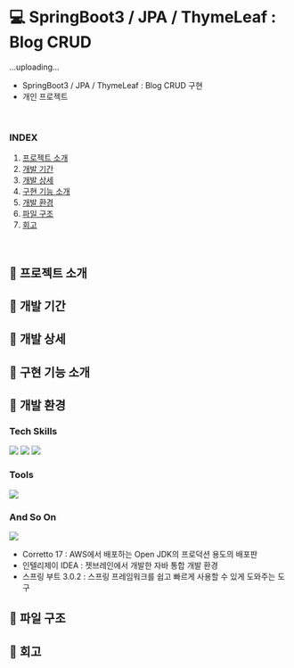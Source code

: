 # 💻 SpringBoot3 / JPA / ThymeLeaf : Blog CRUD
...uploading...
<br>

- SpringBoot3 / JPA / ThymeLeaf : Blog CRUD 구현
- 개인 프로젝트
<br>

### INDEX

01. [프로젝트 소개](#-프로젝트-소개)
02. [개발 기간](#-개발-기간)
03. [개발 상세](#-개발-상세)
04. [구현 기능 소개](#-구현-기능-소개)
05. [개발 환경](#-개발-환경)
06. [파일 구조](#-파일-구조)
07. [회고](#-회고)   

<br>

## 🔎 프로젝트 소개

## 🔎 개발 기간

## 🔎 개발 상세

## 🔎 구현 기능 소개

## 🔎 개발 환경
### Tech Skills
<img src="https://img.shields.io/badge/Spring Boot-6DB33F?style=for-the-badge&logo=springboot&logoColor=white"/> <img src="https://img.shields.io/badge/thymeleaf-005F0F?style=for-the-badge&logo=thymeleaf&logoColor=white"/> <img src="https://img.shields.io/badge/JavaScript-F7DF1E?style=for-the-badge&logo=javascript&logoColor=white"/>
<br>

### Tools
<img src="https://img.shields.io/badge/IntelliJ-000000?style=for-the-badge&logo=intellijidea&logoColor=white"/>
<br>

### And So On
<img src="https://img.shields.io/badge/junit5-25A162?style=for-the-badge&logo=junit5&logoColor=white"/>
<br>

* Corretto 17 : AWS에서 배포하는 Open JDK의 프로덕션 용도의 배포판
* 인텔리제이 IDEA : 젯브레인에서 개발한 자바 통합 개발 환경
* 스프링 부트 3.0.2 : 스프링 프레임워크를 쉽고 빠르게 사용할 수 있게 도와주는 도구

## 🔎 파일 구조

## 🔎 회고
